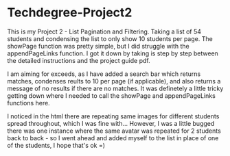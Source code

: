 # Techdegree-Project2
This is my Project 2 - List Pagination and Filtering.
Taking a list of 54 students and condensing the list to only show 10 students per page. The showPage function was pretty simple, but I did struggle with the appendPageLinks function. I got it down by taking is step by step between the detailed instructions and the project guide pdf.

I am aiming for exceeds, as I have added a search bar which returns matches, condenses reults to 10 per page (if applicable), and also returns a message of no results if there are no matches. It was definetely a little tricky getting down where I needed to call the showPage and appendPageLinks functions here.

I noticed in the html there are repeating same images for different students spread throughout, which I was fine with... However, I was a little bugged there was one instance where the same avatar was repeated for 2 students back to back - so I went ahead and added myself to the list in place of one of the students, I hope that's ok =)
